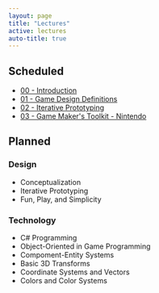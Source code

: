 ```yaml
---
layout: page
title: "Lectures"
active: lectures
auto-title: true
---
```


## Scheduled

* [00 - Introduction](https://docs.google.com/presentation/d/1ANTg6abA1mFHO2UnLQAzObMJV8L9GutCy4sRlCgGvDI/edit?usp=sharing)
* [01 - Game Design Definitions](https://docs.google.com/presentation/d/18NHbHuP2DJK636Q-A50QF6cCbemPoxAOGUOBuZkOVZE/edit?usp=sharing)
* [02 - Iterative Prototyping](https://docs.google.com/presentation/d/1MBxp0GzTHL8Rwu2f3RcKgsNmdZlQSKU5kZ6ldnTc33k/edit?usp=sharing)
* [03 - Game Maker's Toolkit - Nintendo](https://docs.google.com/presentation/d/1yZHQ_Zpu-LZa--rhjTC1LuwkmKyMFqTutZSfI8TgeP0/edit?usp=sharing)

## Planned

### Design

* Conceptualization
* Iterative Prototyping
* Fun, Play, and Simplicity


### Technology

* C\# Programming
* Object-Oriented in Game Programming
* Compoment-Entity Systems
* Basic 3D Transforms
* Coordinate Systems and Vectors
* Colors and Color Systems
